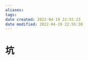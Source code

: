 ```yaml
---
aliases: 
tags: 
date created: 2022-04-19 22:55:23
date modified: 2022-04-19 22:55:30
---
```


# 坑


